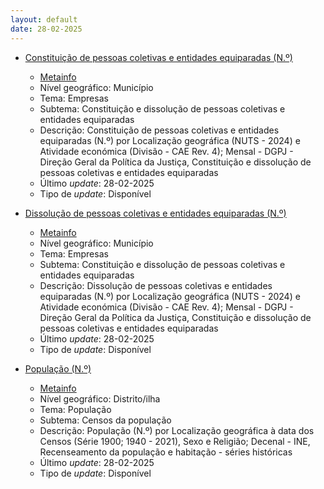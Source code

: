 ```yaml
---
layout: default
date: 28-02-2025
---
```

* [Constituição de pessoas coletivas e entidades equiparadas (N.º)](https://www.ine.pt/xportal/xmain?xpid=INE&xpgid=ine_indicadores&indOcorrCod=0014364&contexto=bd&selTab=tab2)
  * [Metainfo](https://www.ine.pt/bddXplorer/htdocs/minfo.jsp?var_cd=0014364&lingua=PT)
  * Nível geográfico: Município
  * Tema: Empresas
  * Subtema: Constituição e dissolução de pessoas coletivas e entidades equiparadas
  * Descrição: Constituição de pessoas coletivas e entidades equiparadas (N.º) por Localização geográfica (NUTS - 2024) e Atividade económica (Divisão - CAE Rev. 4); Mensal - DGPJ - Direção Geral da Política da Justiça, Constituição e dissolução de pessoas coletivas e entidades equiparadas
  * Último _update_: 28-02-2025
  * Tipo de _update_: Disponível

* [Dissolução de pessoas coletivas e entidades equiparadas (N.º)](https://www.ine.pt/xportal/xmain?xpid=INE&xpgid=ine_indicadores&indOcorrCod=0014365&contexto=bd&selTab=tab2)
  * [Metainfo](https://www.ine.pt/bddXplorer/htdocs/minfo.jsp?var_cd=0014365&lingua=PT)
  * Nível geográfico: Município
  * Tema: Empresas
  * Subtema: Constituição e dissolução de pessoas coletivas e entidades equiparadas
  * Descrição: Dissolução de pessoas coletivas e entidades equiparadas (N.º) por Localização geográfica (NUTS - 2024) e Atividade económica (Divisão - CAE Rev. 4); Mensal - DGPJ - Direção Geral da Política da Justiça, Constituição e dissolução de pessoas coletivas e entidades equiparadas
  * Último _update_: 28-02-2025
  * Tipo de _update_: Disponível

* [População (N.º)](https://www.ine.pt/xportal/xmain?xpid=INE&xpgid=ine_indicadores&indOcorrCod=0014361&contexto=bd&selTab=tab2)
  * [Metainfo](https://www.ine.pt/bddXplorer/htdocs/minfo.jsp?var_cd=0014361&lingua=PT)
  * Nível geográfico: Distrito/ilha
  * Tema: População
  * Subtema: Censos da população
  * Descrição: População (N.º) por Localização geográfica à data dos Censos (Série 1900; 1940 - 2021), Sexo e Religião; Decenal - INE, Recenseamento da população e habitação - séries históricas
  * Último _update_: 28-02-2025
  * Tipo de _update_: Disponível

